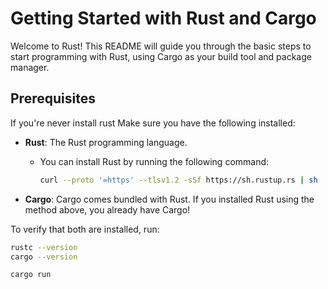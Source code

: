 # Getting Started with Rust and Cargo

Welcome to Rust! This README will guide you through the basic steps to start programming with Rust, using Cargo as your build tool and package manager.

## Prerequisites
If you're never install rust
Make sure you have the following installed:

- **Rust**: The Rust programming language.
  - You can install Rust by running the following command:
    ```bash
    curl --proto '=https' --tlsv1.2 -sSf https://sh.rustup.rs | sh
    ```

- **Cargo**: Cargo comes bundled with Rust. If you installed Rust using the method above, you already have Cargo!

To verify that both are installed, run:

```bash
rustc --version
cargo --version

cargo run
```

